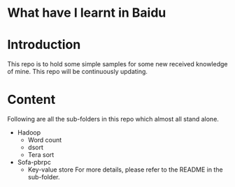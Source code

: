 What have I learnt in Baidu
====

# Introduction
This repo is to hold some simple samples for some new received knowledge of mine. This repo will be continuously updating.

# Content
Following are all the sub-folders in this repo which almost all stand alone.
* Hadoop
	* Word count
	* dsort
	* Tera sort
* Sofa-pbrpc
	* Key-value store
For more details, please refer to the README in the sub-folder.

